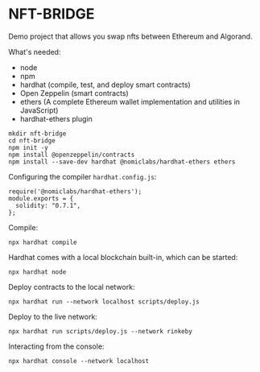 # NFT-BRIDGE
Demo project that allows you swap nfts between Ethereum and Algorand.

What's needed:
- node
- npm
- hardhat (compile, test, and deploy smart contracts)
- Open Zeppelin (smart contracts)
- ethers (A complete Ethereum wallet implementation and utilities in JavaScript)
- hardhat-ethers plugin

```
mkdir nft-bridge
cd nft-bridge
npm init -y
npm install @openzeppelin/contracts
npm install --save-dev hardhat @nomiclabs/hardhat-ethers ethers
```

Configuring the compiler `hardhat.config.js`:
```
require('@nomiclabs/hardhat-ethers');
module.exports = {
  solidity: "0.7.1",
};
```

Compile:
```
npx hardhat compile
```

Hardhat comes with a local blockchain built-in, which can be started:
```
npx hardhat node
```

Deploy contracts to the local network:
```
npx hardhat run --network localhost scripts/deploy.js
```

Deploy to the live network:
```
npx hardhat run scripts/deploy.js --network rinkeby
```

Interacting from the console:
```
npx hardhat console --network localhost
```
